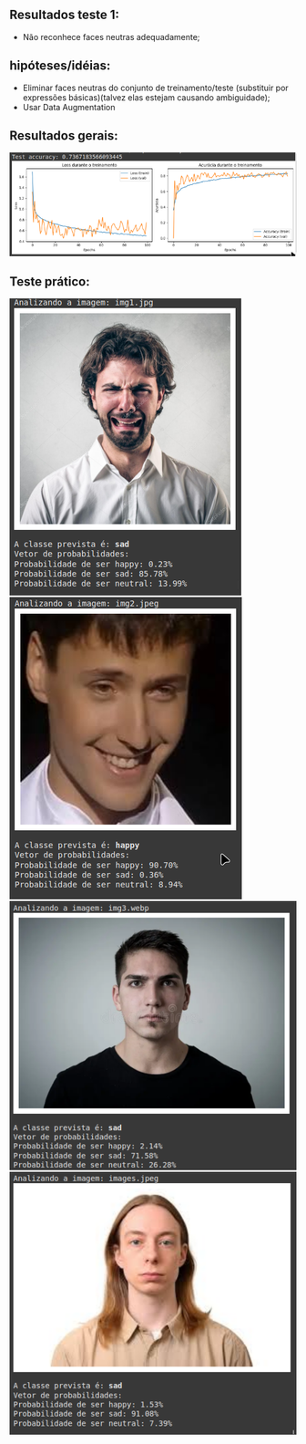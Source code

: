 ## Resultados teste 1:
- Não reconhece faces neutras adequadamente;

## hipóteses/idéias:
- Eliminar faces neutras do conjunto de treinamento/teste (substituir por expressões básicas)(talvez elas estejam causando ambiguidade);
- Usar Data Augmentation

## Resultados gerais:
![](results/general_result.png)

## Teste prático:
![](results/img1_result.png)
![](results/img2_result.png)
![](results/img3_result.png)
![](results/images_result.png)
